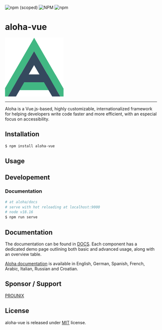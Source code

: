 ![npm (scoped)](https://img.shields.io/npm/v/aloha-vue?label=NPM)
![NPM](https://img.shields.io/npm/l/aloha-vue?label=License)
![npm](https://img.shields.io/npm/dt/aloha-vue?label=Downloads)

# aloha-vue

![Aloha Framework logo](.images/aloha_logo.png)

---

Aloha is a Vue.js-based, highly customizable, internationalized framework for helping developers write code faster and more efficient, with an especial focus on accessibility.


## Installation
``` bash
$ npm install aloha-vue
```
## Usage

## Developement

### Documentation

``` bash
# at aloha/docs
# serve with hot reloading at localhost:9000
# node v18.16
$ npm run serve
```


## Documentation

The documentation can be found in [DOCS](https://ilia-brykin.github.io/aloha/). Each component has a dedicated demo page outlining both basic and advanced usage, along with an overview table.

[Aloha documentation](https://ilia-brykin.github.io/aloha/)  is available in English, German, Spanish, French, Arabic, Italian, Russian and Croatian.

## Sponsor / Support

[PROUNIX](https://prounix.de/)

## License
aloha-vue is released under [MIT](https://github.com/ilia-brykin/aloha/blob/master/LICENSE) license.